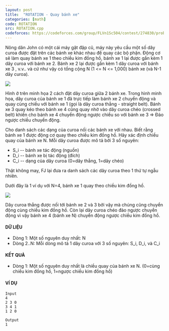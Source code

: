 ```yaml
---
layout: post
title:  "ROTATION - Quay bánh xe"
categories: [math]
code: ROTATION
src: ROTATION.cpp
codeforces: https://codeforces.com/group/FLVn1Sc504/contest/274830/problem/Y
---
```



Nông dân John có một cái máy gặt đập cũ, máy này yêu cầu một số dây curoa được đặt trên các bánh xe khác nhau để quay các bộ phận. Động cơ sẽ làm quay bánh xe 1 theo chiều kim đồng hồ, bánh xe 1 lại được gắn kèm 1 dây curoa với bánh xe 2. Bánh xe 2 lại được gắn kèm 1 dây curoa với bánh xe 3 , v.v.. và cứ như vậy có tổng cộng N (1 <= N <= 1,000) bánh xe (và N-1 dây curoa).

![](https://vn.spoj.com/SPOJVN/content/rotation1.jpg)

Hình ở trên minh họa 2 cách đặt dây curoa giữa 2 bánh xe. Trong hình minh họa, dây curoa của bánh xe 1 đã trực tiếp làm bánh xe 2 chuyển động và quay cùng chiều với bánh xe 1 (gọi là dây curoa thẳng - straight belt). Bánh xe 3 quay kéo theo bánh xe 4 cũng quay nhờ vào dây curoa chéo (crossed belt) khiến cho bánh xe 4 chuyển động ngược chiều so với bánh xe 3 => Đảo ngược chiều chuyển động.

Cho danh sách các dạng của curoa nối các bánh xe với nhau. Biết rằng bánh xe 1 được động cơ quay theo chiều kim đồng hồ. Hãy xác định chiều quay của bánh xe N. Mỗi dây curoa được mô tả bởi 3 số nguyên:

*   S\_i -- bánh xe tác động (nguồn)
*   D\_i -- bánh xe bị tác động (đích)
*   C\_i -- dạng của dây curoa (0=dây thẳng, 1=dây chéo)

Thật không may, FJ lại đưa ra danh sách các dây curoa theo 1 thứ tự ngẫu nhiên.

Dưới đây là 1 ví dụ với N=4, bánh xe 1 quay theo chiều kim đồng hồ.

![](https://vn.spoj.com/content/rotation2.jpg)

Dây curoa thẳng được nối tới bánh xe 2 và 3 bởi vậy mà chúng cũng chuyển động cùng chiều kim đồng hồ. Còn lại dây curoa chéo đảo ngược chuyển động vì vậy bánh xe 4 (bánh xe N) chuyển động ngược chiều kim đồng hồ.

#### DỮ LIỆU

*   Dòng 1: Một số nguyên duy nhất: N
*   Dòng 2..N: Mỗi dòng mô tả 1 dây curoa với 3 số nguyên: S\_i, D\_i, và C\_i

#### KẾT QUẢ

*   Dòng 1: Một số nguyên duy nhất là chiều quay của bánh xe N. (0=cùng chiều kim đồng hồ, 1=ngược chiều kim đồng hồ)

#### VÍ DỤ

```
Input
4
2 3 0
3 4 1
1 2 0

Output
1
```

<!--more-->


